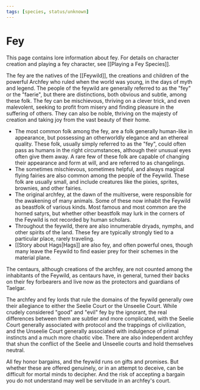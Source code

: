 ```yaml
---
tags: [species, status/unknown]
---
```

# Fey

This page contains lore information about fey. For details on character creation and playing a fey character, see [[Playing a Fey Species]]. 

The fey are the natives of the [[Feywild]], the creations and children of the powerful Archfey who ruled when the world was young, in the days of myth and legend. The people of the feywild are generally referred to as the "fey" or the "faerie", but there are distinctions, both obvious and subtle, among these folk. The fey can be mischievous, thriving on a clever trick, and even malevolent, seeking to profit from misery and finding pleasure in the suffering of others. They can also be noble, thriving on the majesty of creation and taking joy from the vast beauty of their home. 

- The most common folk among the fey, are a folk generally human-like in appearance, but possessing an otherworldly elegance and an ethereal quality. These folk, usually simply referred to as the "fey", could often pass as humans in the right circumstances, although their unusual eyes often give them away. A rare few of these folk are capable of changing their appearance and form at will, and are referred to as changelings. 
- The sometimes mischievous, sometimes helpful, and always magical flying fairies are also common among the people of the Feywild. These folk are usually small, and include creatures like the pixies, sprites, brownies, and other fairies.
- The original archfey, at the dawn of the multiverse, were responsible for the awakening of many animals. Some of these now inhabit the Feywild as beastfolk of various kinds. Most famous and most common are the horned satyrs, but whether other beastfolk may lurk in the corners of the Feywild is not recorded by human scholars. 
- Throughout the feywild, there are also innumerable dryads, nymphs, and other spirits of the land. These fey are typically strongly tied to a particular place, rarely traveling. 
- [[Story about Hags|Hags]] are also fey, and often powerful ones, though many leave the Feywild to find easier prey for their schemes in the material plane. 

The centaurs, although creations of the archfey, are not counted among the inhabitants of the Feywild, as centaurs have, in general, turned their backs on their fey forbearers and live now as the protectors and guardians of Taelgar. 

The archfey and fey lords that rule the domains of the feywild generally owe their allegiance to either the Seelie Court or the Unseelie Court. While crudely considered "good" and "evil" fey by the ignorant, the real differences between them are subtler and more complicated, with the Seelie Court generally associated with protocol and the trappings of civilization, and the Unseelie Court generally associated with indulgence of primal instincts and a much more chaotic vibe. There are also independent archfey that shun the conflict of the Seelie and Unseelie courts and hold themselves neutral. 

All fey honor bargains, and the feywild runs on gifts and promises. But whether these are offered genuinely, or in an attempt to deceive, can be difficult for mortal minds to decipher. And the risk of accepting a bargain you do not understand may well be servitude in an archfey's court. 
